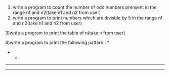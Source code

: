 

  
1) write a program to count the number of odd numbers prensent in the range n1 and n2(take n1 and n2 from user)
2) write a program to print numbers which are divisble by 5 in the range n1 and n2(take n1 and n2 from user)

3)write a program to print the table of n(take n from user)



4)write a program to print the following pattern :
*
* *
* * *
* * * * 
